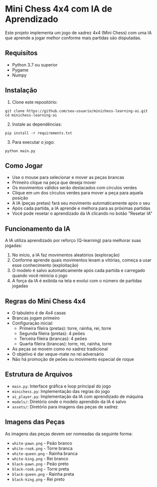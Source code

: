# Mini Chess 4x4 com IA de Aprendizado

Este projeto implementa um jogo de xadrez 4x4 (Mini Chess) com uma IA que aprende a jogar melhor conforme mais partidas são disputadas.

## Requisitos

- Python 3.7 ou superior
- Pygame
- Numpy

## Instalação

1. Clone este repositório:
```
git clone https://github.com/seu-usuario/minichess-learning-ai.git
cd minichess-learning-ai
```

2. Instale as dependências:
```
pip install -r requirements.txt
```

3. Para executar o jogo:
```
python main.py
```

## Como Jogar

- Use o mouse para selecionar e mover as peças brancas
- Primeiro clique na peça que deseja mover
- Os movimentos válidos serão destacados com círculos verdes
- Clique em um dos círculos verdes para mover a peça para aquela posição
- A IA (peças pretas) fará seu movimento automaticamente após o seu
- Após cada partida, a IA aprende e melhora para as próximas partidas
- Você pode resetar o aprendizado da IA clicando no botão "Resetar IA"

## Funcionamento da IA

A IA utiliza aprendizado por reforço (Q-learning) para melhorar suas jogadas:

1. No início, a IA faz movimentos aleatórios (exploração)
2. Conforme aprende quais movimentos levam a vitórias, começa a usar esse conhecimento (exploitação)
3. O modelo é salvo automaticamente após cada partida e carregado quando você reinicia o jogo
4. A força da IA é exibida na tela e evolui com o número de partidas jogadas

## Regras do Mini Chess 4x4

- O tabuleiro é de 4x4 casas
- Brancas jogam primeiro
- Configuração inicial:
  - Primeira fileira (pretas): torre, rainha, rei, torre
  - Segunda fileira (pretas): 4 peões
  - Terceira fileira (brancas): 4 peões
  - Quarta fileira (brancas): torre, rei, rainha, torre
- As peças se movem como no xadrez tradicional
- O objetivo é dar xeque-mate no rei adversário
- Não há promoção de peões ou movimento especial de roque

## Estrutura de Arquivos

- `main.py`: Interface gráfica e loop principal do jogo
- `minichess.py`: Implementação das regras do jogo
- `ai_player.py`: Implementação da IA com aprendizado de máquina
- `models/`: Diretório onde o modelo aprendido da IA é salvo
- `assets/`: Diretório para imagens das peças de xadrez

## Imagens das Peças

As imagens das peças devem ser nomeadas da seguinte forma:
- `white-pawn.png` - Peão branco
- `white-rook.png` - Torre branca
- `white-queen.png` - Rainha branca
- `white-king.png` - Rei branco
- `black-pawn.png` - Peão preto
- `black-rook.png` - Torre preta
- `black-queen.png` - Rainha preta
- `black-king.png` - Rei preto 
